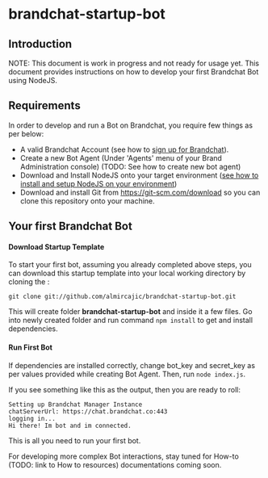 # brandchat-startup-bot
## Introduction
NOTE: This document is work in progress and not ready for usage yet. 
This document provides instructions on how to develop your first Brandchat Bot using NodeJS.

## Requirements
In order to develop and run a Bot on Brandchat, you require few things as per below: 
-	A valid Brandchat Account (see how to [sign up for Brandchat](https://www.brandchat.co/brands)).
-	Create a new Bot Agent (Under 'Agents' menu of your Brand Administration console) (TODO: See how to create new bot agent)
-	Download and Install NodeJS onto your target environment ([see how to install and setup NodeJS on your environment](https://nodejs.org/en/download/package-manager/))
-  Download and install Git from <https://git-scm.com/download> so you can clone this repository onto your machine. 

## Your first Brandchat Bot

#### Download Startup Template
To start your first bot, assuming you already completed above steps, you can download this startup template into your local working directory by cloning the :

`git clone git://github.com/almircajic/brandchat-startup-bot.git`

This will create folder **brandchat-startup-bot** and inside it a few files. Go into newly created folder and run command `npm install` to get and install dependencies.

#### Run First Bot 
If dependencies are installed correctly, change bot_key and secret_key as per values provided while creating Bot Agent. Then, run `node index.js`.
 
If you see something like this as the output, then you are ready to roll:

```
Setting up Brandchat Manager Instance
chatServerUrl: https://chat.brandchat.co:443
logging in...
Hi there! Im bot and im connected.
```

This is all you need to run your first bot. 

For developing more complex Bot interactions, stay tuned for How-to (TODO: link to How to resources) documentations coming soon.


